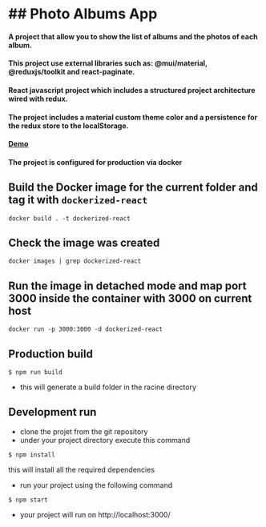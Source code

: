 # ## Photo Albums App

#### A project that allow you to show the list of albums and the photos of each album.

#### This project use external libraries such as: @mui/material, @reduxjs/toolkit and react-paginate.

#### React javascript project which includes a structured project architecture wired with redux.

#### The project includes a material custom theme color and a persistence for the redux store to the localStorage.

#### [Demo](https://photo-albums-app.vercel.app/)


#### The project is configured for production via docker

## Build the Docker image for the current folder and tag it with `dockerized-react`

```
docker build . -t dockerized-react
```

## Check the image was created

```
docker images | grep dockerized-react
```

## Run the image in detached mode and map port 3000 inside the container with 3000 on current host

```
docker run -p 3000:3000 -d dockerized-react
```

## Production build

```
$ npm run build
```

- this will generate a build folder in the racine directory

## Development run

- clone the projet from the git repository
- under your project directory execute this command

```
$ npm install
```

this will install all the required dependencies

- run your project using the following command

```
$ npm start
```

- your project will run on http://localhost:3000/
